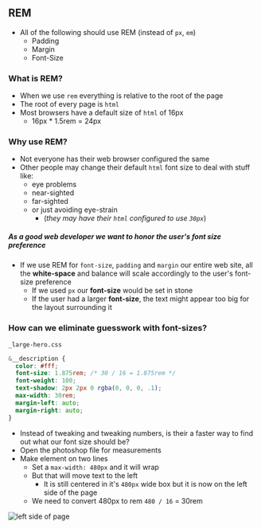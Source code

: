 ## REM
* All of the following should use REM (instead of `px`, `em`)
  - Padding
  - Margin
  - Font-Size

### What is REM?
* When we use `rem` everything is relative to the root of the page
* The root of every page is `html`
* Most browsers have a default size of `html` of 16px
  - 16px * 1.5rem = 24px

### Why use REM?
* Not everyone has their web browser configured the same
* Other people may change their default `html` font size to deal with stuff like:
  - eye problems
  - near-sighted
  - far-sighted 
  - or just avoiding eye-strain
    + (_they may have their `html` configured to use `30px`_)

##### As a good web developer we want to honor the user's font size preference
* If we use REM for `font-size`, `padding` and `margin` our entire web site, all the **white-space** and balance will scale accordingly to the user's font-size preference
  - If we used `px` our **font-size** would be set in stone
  - If the user had a larger **font-size**, the text might appear too big for the layout surrounding it

### How can we eliminate guesswork with font-sizes?
`_large-hero.css`

```css
&__description {
  color: #fff;
  font-size: 1.875rem; /* 30 / 16 = 1.875rem */
  font-weight: 100;
  text-shadow: 2px 2px 0 rgba(0, 0, 0, .1);
  max-width: 30rem;
  margin-left: auto;
  margin-right: auto;
}
```

* Instead of tweaking and tweaking numbers, is their a faster way to find out what our font size should be?
* Open the photoshop file for measurements
* Make element on two lines
  - Set a `max-width: 480px` and it will wrap
  - But that will move text to the left
    + It is still centered in it's `480px` wide box but it is now on the left side of the page
  - We need to convert 480px to rem `480 / 16` = 30rem

![left side of page](https://i.imgur.com/4tyQ8cT.png)
